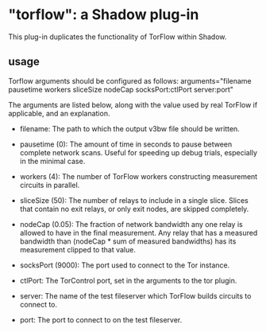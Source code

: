 "torflow": a Shadow plug-in
=========================

This plug-in duplicates the functionality of TorFlow within Shadow.

usage
-----

Torflow arguments should be configured as follows:
	arguments="filename pausetime workers sliceSize nodeCap socksPort:ctlPort server:port"

The arguments are listed below, along with the value used by real TorFlow if
applicable, and an explanation.

 + filename: The path to which the output v3bw file should be written.

 + pausetime (0): The amount of time in seconds to pause between complete network
scans. Useful for speeding up debug trials, especially in the minimal case.

 + workers (4): The number of TorFlow workers constructing measurement circuits in
parallel.

 + sliceSize (50): The number of relays to include in a single slice. Slices that
contain no exit relays, or only exit nodes, are skipped completely.

 + nodeCap (0.05): The fraction of network bandwidth any one relay is allowed to
have in the final measurement. Any relay that has a measured bandwidth than
(nodeCap * sum of measured bandwidths) has its measurement clipped to that
value.

 + socksPort (9000): The port used to connect to the Tor instance.

 + ctlPort: The TorControl port, set in the arguments to the tor plugin.

 + server: The name of the test fileserver which TorFlow builds circuits to connect to.

 + port: The port to connect to on the test fileserver.

